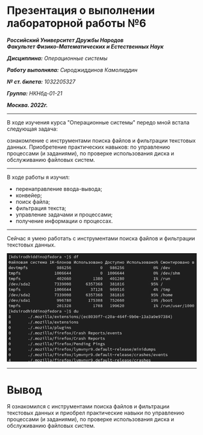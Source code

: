 # Презентация о выполнении лабораторной работы №6

***Российский Университет Дружбы Народов***  
***Факультет Физико-Математических и Естественных Наук***

***Дисциплина:*** *Операционные системы*

***Работу выполняла:*** *Сироджиддинов Камолиддин*

***№ ст. билета:*** *1032205327*

***Группа:*** *НКНбд-01-21*

***Москва. 2022г.***


---

В ходе изучения курса "Операционные системы" передо мной встала следующая задача:

ознакомление с инструментами поиска файлов и фильтрации текстовых данных. Приобретение практических навыков: по управлению процессами (и заданиями), по проверке использования диска и обслуживанию файловых систем.

---

В ходе работы я изучил:
- перенаправление ввода-вывода;
- конвейер;
- поиск файла;
- фильтрация текста;
- управление задачами и процессами;
- получение информации о процессах.

---

Сейчас я умею работать с инструментами поиска файлов и фильтрации текстовых данных.

![работа](https://github.com/Chapalok/study_2021-2022_os-intro/blob/master/labs/lab06/report/image/2022-05-06_23-11-05.png?raw=true)

---

# Вывод

Я ознакомился с инструментами поиска файлов и фильтрации текстовых данных и приобрел практические навыки по управлению процессами (и заданиями), по проверке использования диска и обслуживанию файловых систем.
